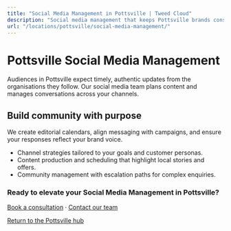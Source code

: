 ```yaml
---
title: "Social Media Management in Pottsville | Tweed Cloud"
description: "Social media management that keeps Pottsville brands consistent and engaging."
url: "/locations/pottsville/social-media-management/"
---
```


# Pottsville Social Media Management

Audiences in Pottsville expect timely, authentic updates from the organisations they follow. Our social media team plans content and manages conversations across your channels.

## Build community with purpose

We create editorial calendars, align messaging with campaigns, and ensure your responses reflect your brand voice.

- Channel strategies tailored to your goals and customer personas.
- Content production and scheduling that highlight local stories and offers.
- Community management with escalation paths for complex enquiries.

### Ready to elevate your Social Media Management in Pottsville?

[Book a consultation](/consultation/) · [Contact our team](/contact/)

[Return to the Pottsville hub](/locations/pottsville/)
